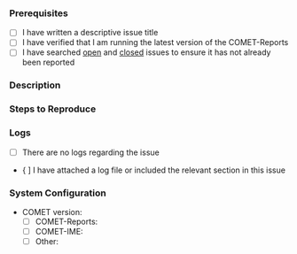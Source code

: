 ### Prerequisites

- [ ] I have written a descriptive issue title
- [ ] I have verified that I am running the latest version of the COMET-Reports
- [ ] I have searched [open](https://github.com/RHEAGROUP/COMET-Reports/issues) and [closed](https://github.com/RHEAGROUP/COMET-Reports/issues?q=is%3Aissue+is%3Aclosed) issues to ensure it has not already been reported

### Description
<!-- A description of the bug or feature -->

### Steps to Reproduce
<!-- List of steps, sample code, failing test or link to a project that reproduces the behavior -->

### Logs
<!-- provide either a complete or partial log file -->

  - [ ] There are no logs regarding the issue
  - { ] I have attached a log file or included the relevant section in this issue  
  
### System Configuration
<!-- Tell us about the environment where you are experiencing the bug -->

- COMET version:
  - [ ] COMET-Reports:
  - [ ] COMET-IME: 
  - [ ] Other: 

<!-- Thanks for reporting the issue to COMET-Reports! -->